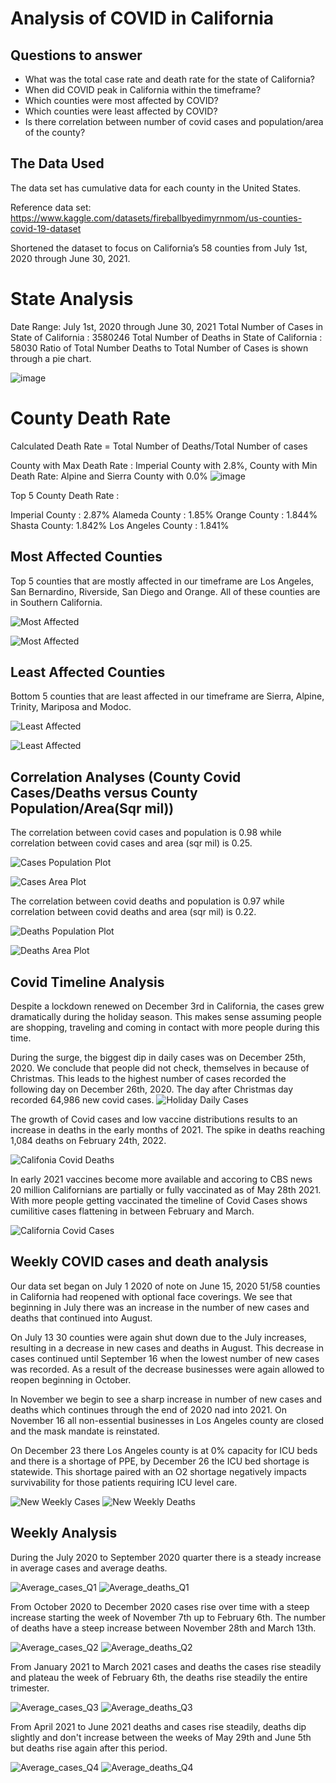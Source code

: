 # Analysis  of COVID in California

## Questions to answer

* What was the total case rate and death rate for the state of California?
* When did COVID peak in California within the timeframe?
* Which counties were most  affected by COVID?
* Which counties were least affected by COVID?
* Is there correlation between number of covid cases and population/area of the county?

## The Data Used

The data set has  cumulative data for each county in the United States.

Reference data set: https://www.kaggle.com/datasets/fireballbyedimyrnmom/us-counties-covid-19-dataset 

Shortened the dataset to focus on  California’s 58 counties from July 1st, 2020 through June 30, 2021.

# State Analysis

Date Range: July 1st, 2020 through June 30, 2021
Total Number of Cases in State of California  : 3580246
Total Number of Deaths in State of California  : 58030
Ratio of Total Number Deaths to Total Number of Cases is shown through a pie chart.

![image](https://user-images.githubusercontent.com/113163234/204974639-ba8c72eb-1ae5-4f9f-9958-2a0aca3367f6.png)

# County Death Rate

Calculated Death Rate = Total Number of Deaths/Total Number of cases

County with Max Death Rate : Imperial County with 2.8%,
County with Min Death Rate: Alpine and Sierra County with 0.0% 
![image](https://user-images.githubusercontent.com/113163234/204974877-24216963-252e-4efe-afa3-113f5bb5de68.png)

Top 5 County Death Rate :

Imperial County : 2.87%
Alameda County : 1.85%
Orange County : 1.844%
Shasta County: 1.842%
Los Angeles County : 1.841%

## Most Affected Counties

Top 5 counties that are mostly affected in our timeframe are Los Angeles, San Bernardino, Riverside, San Diego and Orange. All of these counties are in Southern California.

![Most Affected](./images/top_counties_cases.png)

![Most Affected](./images/top_counties_deaths.png)

## Least Affected Counties

Bottom 5 counties that are least affected in our timeframe are Sierra, Alpine, Trinity, Mariposa and Modoc.

![Least Affected](./images/bottom_counties_cases.png)

![Least Affected](./images/bottom_counties_deaths.png)

## Correlation Analyses (County Covid Cases/Deaths versus County Population/Area(Sqr mil))

The correlation between covid cases and population is 0.98 while correlation between covid cases and area (sqr mil) is 0.25.

![Cases Population Plot](./images/plot_cases_population.png)

![Cases Area Plot](./images/plot_cases_area.png)

The correlation between covid deaths and population is 0.97 while correlation between covid deaths and area (sqr mil) is 0.22.

![Deaths Population Plot](./images/plot_deaths_population.png)

![Deaths Area Plot](./images/plot_deaths_area.png)

## Covid Timeline Analysis
Despite a lockdown renewed on December 3rd in California, the cases grew dramatically during the holiday season. This makes sense assuming people are shopping, traveling and coming in contact with more people during this time.

During the surge, the biggest dip in daily cases was on December 25th, 2020. We conclude that people did not check, themselves in  because of Christmas. This leads to the highest number of cases recorded the following day on December 26th, 2020. The day after Christmas day recorded 64,986 new covid cases.
![Holiday Daily Cases](./images/holiday_daily_cases.png)

The growth of Covid cases and low vaccine distributions results to an increase in deaths in the early months of 2021. The spike in deaths reaching 1,084 deaths on February 24th, 2022.

![Califonia Covid Deaths](./images/california_covid_deaths.png)

In early 2021 vaccines become more available and accoring to CBS news 20 million Californians are partially or fully vaccinated as of May 28th 2021. With more people getting vaccinated the timeline of Covid Cases shows cumilitive cases flattening in between February and March. 

![California Covid Cases](./images/california_covid_cases.png)

## Weekly COVID cases and death analysis
Our data set began on July 1 2020 of note on June 15, 2020 51/58 counties in California had reopened with optional face coverings. 
We see that beginning in July there was an increase in the number of new cases and deaths that continued into August. 

On July 13 30 counties were again shut down due to the July increases, resulting in a decrease in new cases and deaths in August. This decrease in cases continued until September 16 when the lowest number of new cases was recorded. As a result of the decrease businesses were again allowed to reopen beginning in October. 

In November we begin to see a sharp increase in number of new cases and deaths which continues through the end of 2020 nad into 2021. On November 16 all non-essential businesses in Los Angeles county are closed and the mask mandate is reinstated.

On December 23 there Los Angeles county is at 0% capacity for ICU beds and there is a shortage of PPE, by December 26 the ICU bed shortage is statewide. This shortage paired with an O2 shortage negatively impacts survivability for those patients requiring ICU level care. 

![New Weekly Cases](./images/NewCasesperWeek.png)
![New Weekly Deaths](./images/NewDeathsperWeek.png)

## Weekly Analysis
During the July 2020 to September 2020 quarter there is a steady increase in average cases and average deaths.

![Average_cases_Q1](https://user-images.githubusercontent.com/115526589/204977608-88a3b43d-a360-4df1-9005-bf95e3b601d7.png)
![Average_deaths_Q1](https://user-images.githubusercontent.com/115526589/204977647-fda009f1-9d3c-4d3a-aee9-2d47059e60e2.png)

From October 2020 to December 2020 cases rise over time with a steep increase starting the week of November 7th up to February 6th. The number of deaths have a steep increase between November 28th and March 13th.

![Average_cases_Q2](https://user-images.githubusercontent.com/115526589/204977682-4f0eace5-ef82-4f61-af04-24493b23c9cc.png)
![Average_deaths_Q2](https://user-images.githubusercontent.com/115526589/204977708-1ebce217-0f0c-47ae-b4d4-64a25ae9c7f3.png)

From January 2021 to March 2021 cases and deaths the cases rise steadily and plateau the week of February 6th, the deaths rise steadily the entire trimester.

![Average_cases_Q3](https://user-images.githubusercontent.com/115526589/204977752-1b299964-7549-4f00-aacb-7df41c097a08.png)
![Average_deaths_Q3](https://user-images.githubusercontent.com/115526589/204977784-a495ace6-b38f-456c-b551-aac9690c1dae.png)

From April 2021 to June 2021 deaths and cases rise steadily, deaths dip slightly and don't increase between the weeks of May 29th and June 5th but deaths rise again after this period.

![Average_cases_Q4](https://user-images.githubusercontent.com/115526589/204977822-156efe35-5486-4cba-b376-67664c8268de.png)
![Average_deaths_Q4](https://user-images.githubusercontent.com/115526589/204977856-4db6df57-b127-4dea-aee9-b4f2fd0fdd11.png)

